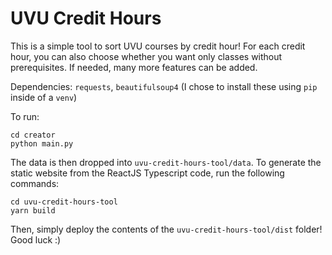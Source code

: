 # UVU Credit Hours

This is a simple tool to sort UVU courses by credit hour! For each credit hour, you can also choose whether you want only classes without prerequisites. If needed, many more features can be added.

Dependencies: `requests`, `beautifulsoup4`
(I chose to install these using `pip` inside of a `venv`)

To run:

```
cd creator
python main.py
```

The data is then dropped into `uvu-credit-hours-tool/data`. To generate the static website from the ReactJS Typescript code, run the following commands:

```
cd uvu-credit-hours-tool
yarn build
```

Then, simply deploy the contents of the `uvu-credit-hours-tool/dist` folder! Good luck :)
